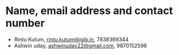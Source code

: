 # Name, email address and contact number
- Rintu Kutum, rintu.kutum@igib.in, 7838369344
- Ashwin uday, ashwinuday22@gmail.com, 9870152598

